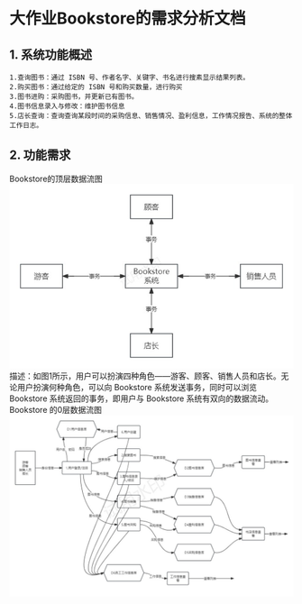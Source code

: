 
# 大作业Bookstore的需求分析文档
## 1. 系统功能概述

    1.查询图书：通过 ISBN 号、作者名字、关键字、书名进行搜素显示结果列表。
	2.购买图书：通过给定的 ISBN 号和购买数量，进行购买
	3.图书进购：采购图书，并更新已有图书。
	4.图书信息录入与修改：维护图书信息
	5.店长查询：查询查询某段时间的采购信息、销售情况、盈利信息，工作情况报告、系统的整体工作日志。

## 2. 功能需求
Bookstore的顶层数据流图
![图一](顶层数据流.jpg)
描述：如图1所示，用户可以扮演四种角色——游客、顾客、销售人员和店长。无论用户扮演何种角色，可以向 Bookstore 系统发送事务，同时可以浏览 Bookstore 系统返回的事务，即用户与 Bookstore 系统有双向的数据流动。
Bookstore 的0层数据流图
![图二](需求分析流程.jpg)
